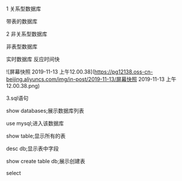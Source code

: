 

1 关系型数据库

带表的数据库

2 非关系型数据库

非表型数据库

实时数据库 反应时间快

![屏幕快照 2019-11-13 上午12.00.38](https://pg12138.oss-cn-beijing.aliyuncs.com/img/in-post/2019-11-13/屏幕快照 2019-11-13 上午12.00.38.png)

3.sql语句

show databases;展示数据库列表

use mysql;进入该数据库

show table;显示所有的表

desc db;显示表中字段

show create table db;展示创建表

select